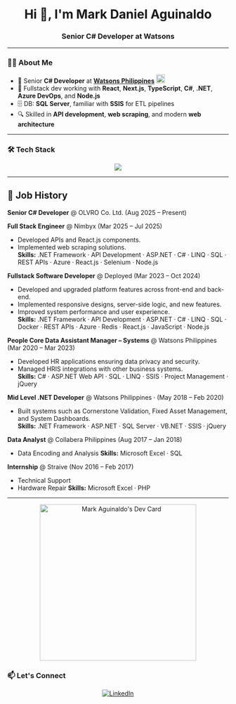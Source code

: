 <h1 align="center">Hi 👋, I'm Mark Daniel Aguinaldo</h1>
<h3 align="center">Senior C# Developer at Watsons</h3>

---

### 🧑‍💻 About Me

- 💼 Senior **C# Developer** at <a href="https://www.linkedin.com/company/watsonsphilippines/posts/?feedView=all" target="_blank"><strong>Watsons Philippines</strong></a> <img src="https://media.licdn.com/dms/image/v2/D560BAQHhZAa3g4P42A/company-logo_200_200/company-logo_200_200/0/1690879010455/watsonsphilippines_logo?e=1757548800&v=beta&t=VgX1MhpOVV2KFRE-78vu_zZAdl4AMzknZ0MwD7e-jIg" alt="Watsons Logo" width="20" height="20" />
- 🧩 Fullstack dev working with **React**, **Next.js**, **TypeScript**, **C#**, **.NET**, **Azure DevOps**, and **Node.js**
- 🗄️ DB: **SQL Server**, familiar with **SSIS** for ETL pipelines
- 🔍 Skilled in **API development**, **web scraping**, and modern **web architecture**

---

### 🛠️ Tech Stack

<p align="center">
  <img src="https://skillicons.dev/icons?i=cs,dotnet,nodejs,react,nextjs,ts,js,html,css,azure,git,vscode" />
</p>

---

## 💼 Job History

**Senior C# Developer** @ OLVRO Co. Ltd. (Aug 2025 – Present)

**Full Stack Engineer** @ Nimbyx (Mar 2025 – Jul 2025)  
- Developed APIs and React.js components.  
- Implemented web scraping solutions.  
**Skills:** .NET Framework · API Development · ASP.NET · C# · LINQ · SQL · REST APIs · Azure · React.js · Selenium · Node.js
  
**Fullstack Software Developer** @ Deployed (Mar 2023 – Oct 2024)
- Developed and upgraded platform features across front-end and back-end.  
- Implemented responsive designs, server-side logic, and new features.  
- Improved system performance and user experience.  
**Skills:** .NET Framework · API Development · ASP.NET · C# · LINQ · SQL · Docker · REST APIs · Azure · Redis · React.js · JavaScript · Node.js  

**People Core Data Assistant Manager – Systems** @ Watsons Philippines (Mar 2020 – Mar 2023)
- Developed HR applications ensuring data privacy and security.  
- Managed HRIS integrations with other business systems.  
**Skills:** C# · ASP.NET Web API · SQL · LINQ · SSIS · Project Management · jQuery  

**Mid Level .NET Developer** @ Watsons Philippines · (May 2018 – Feb 2020) 
- Built systems such as Cornerstone Validation, Fixed Asset Management, and System Dashboards.  
**Skills:** .NET Framework · ASP.NET · SQL Server · VB.NET · SSIS · jQuery  

**Data Analyst** @ Collabera Philippines (Aug 2017 – Jan 2018) 
- Data Encoding and Analysis
**Skills:** Microsoft Excel · SQL  


**Internship** @ Straive (Nov 2016 – Feb 2017) 
- Technical Support
- Hardware Repair
**Skills:** Microsoft Excel · PHP  

---

<p align="center">
  <a href="https://app.daily.dev/trico112">
    <img src="https://api.daily.dev/devcards/v2/mfC7Buu1vjbhiqwMVTV8t.png?type=default&r=ufa" width="356" alt="Mark Aguinaldo's Dev Card"/>
  </a>
</p>

### 📫 Let's Connect

<p align="center">
  <a href="https://www.linkedin.com/in/mark-aguinaldo-7bba32142/" target="_blank">
    <img src="https://img.shields.io/badge/LinkedIn-Mark%20Aguinaldo-blue?style=for-the-badge&logo=linkedin" alt="LinkedIn" />
  </a>
</p>
